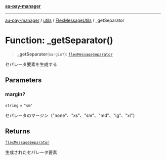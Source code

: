 [**au-pay-manager**](../../../../README.md)

***

[au-pay-manager](../../../../README.md) / [utils](../../../README.md) / [FlexMessageUtils](../README.md) / \_getSeparator

# Function: \_getSeparator()

> **\_getSeparator**(`margin?`): [`flexMessageSeparator`](../../../../interfaces/interfaces/flexMessageSeparator.md)

セパレータ要素を生成する

## Parameters

### margin?

`string` = `"sm"`

セパレータのマージン（"none"、"xs"、"sm"、"md"、"lg"、"xl"）

## Returns

[`flexMessageSeparator`](../../../../interfaces/interfaces/flexMessageSeparator.md)

生成されたセパレータ要素
